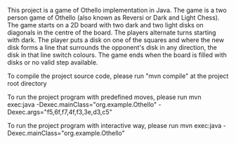 This project is a game of Othello implementation in Java.
The game is a two person game of Othello (also known as Reversi or Dark and Light Chess).
The game starts on a 2D board with two dark and two light disks on diagonals in the
centre of the board. The players alternate turns starting with dark.
The player puts a disk on one of the squares and where the new disk forms a line
that surrounds the opponent's disk in any direction, the disk in that line switch colours.
The game ends when the board is filled with disks or no valid step available.

To compile the project source code, please run "mvn compile" at the project root directory

To run the project program with predefined moves, please run mvn exec:java -Dexec.mainClass="org.example.Othello" -Dexec.args="f5,6f,f7,4f,f3,3e,d3,c5"

To run the project program with interactive way, please run mvn exec:java -Dexec.mainClass="org.example.Othello"